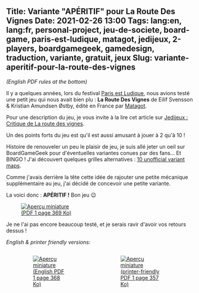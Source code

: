 Title: Variante "APÉRITIF" pour La Route Des Vignes
Date: 2021-02-26 13:00
Tags: lang:en, lang:fr, personal-project, jeu-de-societe, board-game, paris-est-ludique, matagot, jedijeux, 2-players, boardgamegeek, gamedesign, traduction, variante, gratuit, jeux
Slug: variante-aperitif-pour-la-route-des-vignes
---

<!-- Com'
* https://boardgamegeek.com/boardgame/205045/avenue/files -> 2 autres fichiers à ajouter
-->

_(English PDF rules at the bottom)_

Il y a quelques années, lors du festival [Paris est Ludique](https://www.parisestludique.fr/),
nous avions testé une petit jeu qui nous avait bien plu :
**La Route Des Vignes** de Eilif Svensson & Kristian Amundsen Østby,
édité en France par [Matagot](https://www.matagot.com/fr/catalog/details/jeux-famille/3/la-route-des-vignes/893).

Pour une description du jeu, je vous invite à la lire cet article sur [Jedijeux : Critique de La route des vignes](https://www.jedisjeux.net/article/critique-de-la-route-des-vignes).

Un des points forts du jeu est qu'il est aussi amusant à jouer à 2 qu'à 10 !

Histoire de renouveler un peu le plaisir de jeu,
je suis allé jeter un oeil sur BoardGameGeek pour d'éventuelles variantes conues par des fans...
Et BINGO ! J'ai découvert quelques grilles alternatives : [10 unofficial variant maps](https://boardgamegeek.com/filepage/147235/unofficial-variant-maps).

Comme j'avais derrière la tête cette idée de rajouter une petite mécanique supplémentaire au jeu,
j'ai décidé de concevoir une petite variante.

La voici donc : **APÉRITIF !**
Bon jeu 😉

<a href="images/jeux/LaRouteDesVignes-Variante-FR.pdf">
  <figure>
    <img alt="Aperçu miniature" src="images/2021/02/LaRouteDesVignes-Variante.png">
    <figcaption>(PDF 1 page 369 Ko)</figcaption>
  </figure>
</a>

Je ne l'ai pas encore beaucoup testé, et je serais ravir d'avoir vos retours dessus !

_English & printer friendly versions:_

<div class="side-by-side">
  <a href="images/jeux/Avenue-Variant-EN.pdf">
    <figure>
    <img alt="Aperçu miniature" src="images/2021/02/LaRouteDesVignes-Variante.png">
      <figcaption>(English PDF 1 page 368 Ko)</figcaption>
    </figure>
  </a>
  <a href="images/jeux/Avenue-LaRouteDesVignes-Variant-PrinterFriendly.pdf">
    <figure>
    <img alt="Aperçu miniature" src="images/2021/02/LaRouteDesVignes-Variante.png">
      <figcaption>(printer-friendly PDF 1 page 357 Ko)</figcaption>
    </figure>
  </a>
</div>


<style>
.side-by-side {
    display: flex;
    justify-content: center;
    align-items: center;
}
.side-by-side > * { margin: 0 2rem; }
</style>
